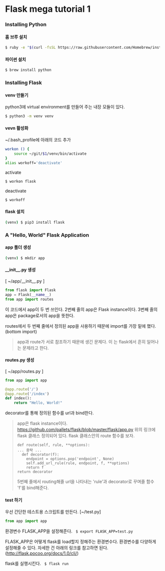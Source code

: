 Flask mega tutorial 1
==

### Installing Python

#### 홈 브루 설치

``` bash
$ ruby -e "$(curl -fsSL https://raw.githubusercontent.com/Homebrew/install/master/install)"
```
#### 파이썬 설치
``` bash
$ brew install python
```

### Installing Flask
#### venv 만들기

python3에 virtual environment를 만들어 주는 내장 모듈이 있다.
``` bash
$ python3 -m venv venv
```



#### vevn 활성화

~/.bash_profile에 아래의 코드 추가
```bash
workon () {
    source ~/git/$1/venv/bin/activate
}
alias workoff='deactivate'
```

activate
```bash
$ workon flask
```
deactivate
```bash
$ workoff
```

#### flask 설치
```bash
(venv) $ pip3 install flask
```

### A "Hello, World" Flask Application

#### app 폴더 생성
```bash
(venv) $ mkdir app
```
#### __init\__.&#8203;py 생성
[ ~/app/__init\__.py ]
```python {.line-numbers}
from flask import Flask
app = Flask(__name__)
from app import routes
```
이 코드에서 app이 두 번 쓰인다.
2번째 줄의 app은 Flask instance이다.
3번째 줄의 app은 package로서의 app을 뜻한다.

routes에서 두 번째 줄에서 정의된 app을 사용하기 때문에
import를 가장 밑에 했다. (bottom import)
>app과 route가 서로 참조하기 때문에 생긴 문제다.
이 는 flask에서 흔히 일어나는 문제라고 한다.

#### routes.&#8203;py 생성

[ ~/app/routes.py ]
```python {.line-numbers}
from app import app

@app.route('/')
@app.route('/index')
def index():
    return "Hello, World!"
```

decorator를 통해 정의된 함수를 url과 bind한다.
> app은 flask instance이다.
https://github.com/pallets/flask/blob/master/flask/app.py
위의 링크에 flask 클래스 정의되어 있다.
flask 클래스안의 route 함수를 보자.
>``` python{.line-numbers}
> def route(self, rule, **options):
> ... 중략 ...
>   def decorator(f):
>     endpoint = options.pop('endpoint', None)
>     self.add_url_rule(rule, endpoint, f, **options)
>     return f
> return decorator
>```
>5번째 줄에서 routing해줄 url을 나타내는 'rule'과 decorator로 꾸며줄 함수 'f'를 bind해준다.
#### test 하기

우선 간단한 테스트용 스크립트를 만든다.
[~/test.py]

```python {.line-numbers}
from app import app
```

환경변수 FLASK_APP을 설정해준다.
` $ export FLASK_APP=test.py`

FLASK_APP은 어떻게 flask를 load할지 정해주는 환경변수다.
환경변수를 다양하게 설정해줄 수 있다.
자세한 건 아래의 링크를 참고하면 된다.
(http://flask.pocoo.org/docs/1.0/cli/)



flask를 실행시킨다.
` $ flask run`
